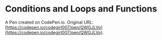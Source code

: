 # Conditions and Loops and Functions

A Pen created on CodePen.io. Original URL: [https://codepen.io/codegirl007/pen/QWGJLVo](https://codepen.io/codegirl007/pen/QWGJLVo).


